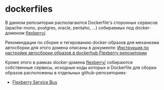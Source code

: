 # dockerfiles

В данном репозитории располагаются Dockerfile's сторонных сервисов (apache-mono, postgres, oracle, pentaho, ...)
собираемых под docker-доменом [flexberry/](https://hub.docker.com/u/flexberry).

Рекомендации по сборке и тегированию docker-образов для механизма автосборки для этого домена описаны в документе:
[Инструкция по настройке автосборки образов в dockerhub Flexberry репозитории ](https://github.com/Flexberry/dockerfiles/blob/master/AUTOBUILD.md)

Кроме этого в рамках docker-домена [flexberry/](https://hub.docker.com/u/flexberry) собираются собственные сервисы,
исходные коды которых и Dockerfile для сборки образов расположены в отдельных github-репозиториях:
- [Flexberry Service Bus](https://github.com/Flexberry/NewPlatform.Flexberry.ServiceBus)
